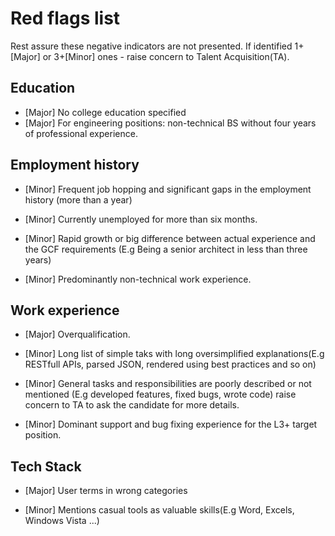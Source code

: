 # Red flags list

Rest assure these negative indicators are not presented.  If identified 1+[Major] or 3+[Minor] ones - raise concern to Talent Acquisition(TA).


##  Education
* [Major] No college education specified
* [Major] For engineering positions: non-technical BS without four years of professional experience.

## Employment history 
* [Minor] Frequent job hopping and significant gaps in the employment history (more than a year)

* [Minor] Currently unemployed for more than six months.

* [Minor] Rapid growth or big difference between actual experience and the GCF requirements (E.g Being a senior architect in less than three years)

* [Minor] Predominantly non-technical work experience.

## Work experience

* [Major] Overqualification.

* [Minor] Long list of simple taks with long oversimplified explanations(E.g RESTfull APIs, parsed JSON, rendered using best practices and so on)

* [Minor] General tasks and responsibilities are poorly described or not mentioned (E.g developed features, fixed bugs, wrote code) raise concern to TA to ask the candidate for more details.

* [Minor] Dominant support and bug fixing experience for the L3+ target position.

## Tech Stack

* [Major] User terms in wrong categories

* [Minor] Mentions casual tools as valuable skills(E.g Word, Excels, Windows Vista ...)